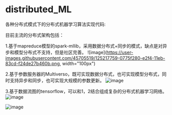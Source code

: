 # distributed_ML


各种分布式模式下的分布式机器学习算法实现代码:

目前主流的分布式架构包括：

1.基于mapreduce模型的spark-mllib，采用数据分布式+同步的模式，缺点是对异步和模型分布式不支持，但是社区完善。
![image](https://user-images.githubusercontent.com/45705519/125217759-0775f280-e2f4-11eb-83cd-f24de27b460b.png, width="100px")

2.基于参数服务器的Multiverso，既可实现数据分布式，也可实现模型分布式，同时支持异步和同步，也可实现大规模的参数更新。
![image](https://user-images.githubusercontent.com/45705519/125217790-1c528600-e2f4-11eb-8d6a-89ca04562005.png)

3.基于数据流图的tensorflow，可以和1，2结合组成复杂的分布式机器学习网络。
![image](https://user-images.githubusercontent.com/45705519/125217871-49069d80-e2f4-11eb-8329-79f63d656744.png)





![image](https://user-images.githubusercontent.com/45705519/125216804-d8f71800-e2f1-11eb-8965-5f81c3591e0b.png)

